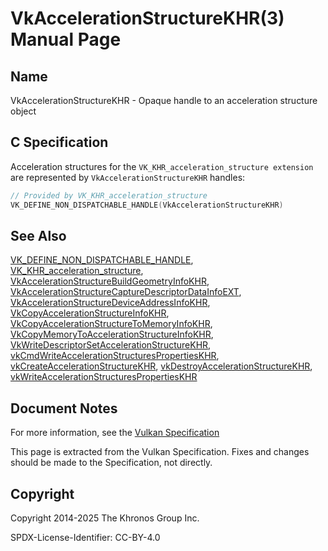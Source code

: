 # VkAccelerationStructureKHR(3) Manual Page

## Name

VkAccelerationStructureKHR - Opaque handle to an acceleration structure object



## [](#_c_specification)C Specification

Acceleration structures for the `VK_KHR_acceleration_structure extension` are represented by `VkAccelerationStructureKHR` handles:

```c++
// Provided by VK_KHR_acceleration_structure
VK_DEFINE_NON_DISPATCHABLE_HANDLE(VkAccelerationStructureKHR)
```

## [](#_see_also)See Also

[VK\_DEFINE\_NON\_DISPATCHABLE\_HANDLE](https://registry.khronos.org/vulkan/specs/latest/man/html/VK_DEFINE_NON_DISPATCHABLE_HANDLE.html), [VK\_KHR\_acceleration\_structure](https://registry.khronos.org/vulkan/specs/latest/man/html/VK_KHR_acceleration_structure.html), [VkAccelerationStructureBuildGeometryInfoKHR](https://registry.khronos.org/vulkan/specs/latest/man/html/VkAccelerationStructureBuildGeometryInfoKHR.html), [VkAccelerationStructureCaptureDescriptorDataInfoEXT](https://registry.khronos.org/vulkan/specs/latest/man/html/VkAccelerationStructureCaptureDescriptorDataInfoEXT.html), [VkAccelerationStructureDeviceAddressInfoKHR](https://registry.khronos.org/vulkan/specs/latest/man/html/VkAccelerationStructureDeviceAddressInfoKHR.html), [VkCopyAccelerationStructureInfoKHR](https://registry.khronos.org/vulkan/specs/latest/man/html/VkCopyAccelerationStructureInfoKHR.html), [VkCopyAccelerationStructureToMemoryInfoKHR](https://registry.khronos.org/vulkan/specs/latest/man/html/VkCopyAccelerationStructureToMemoryInfoKHR.html), [VkCopyMemoryToAccelerationStructureInfoKHR](https://registry.khronos.org/vulkan/specs/latest/man/html/VkCopyMemoryToAccelerationStructureInfoKHR.html), [VkWriteDescriptorSetAccelerationStructureKHR](https://registry.khronos.org/vulkan/specs/latest/man/html/VkWriteDescriptorSetAccelerationStructureKHR.html), [vkCmdWriteAccelerationStructuresPropertiesKHR](https://registry.khronos.org/vulkan/specs/latest/man/html/vkCmdWriteAccelerationStructuresPropertiesKHR.html), [vkCreateAccelerationStructureKHR](https://registry.khronos.org/vulkan/specs/latest/man/html/vkCreateAccelerationStructureKHR.html), [vkDestroyAccelerationStructureKHR](https://registry.khronos.org/vulkan/specs/latest/man/html/vkDestroyAccelerationStructureKHR.html), [vkWriteAccelerationStructuresPropertiesKHR](https://registry.khronos.org/vulkan/specs/latest/man/html/vkWriteAccelerationStructuresPropertiesKHR.html)

## [](#_document_notes)Document Notes

For more information, see the [Vulkan Specification](https://registry.khronos.org/vulkan/specs/latest/html/vkspec.html#VkAccelerationStructureKHR)

This page is extracted from the Vulkan Specification. Fixes and changes should be made to the Specification, not directly.

## [](#_copyright)Copyright

Copyright 2014-2025 The Khronos Group Inc.

SPDX-License-Identifier: CC-BY-4.0
